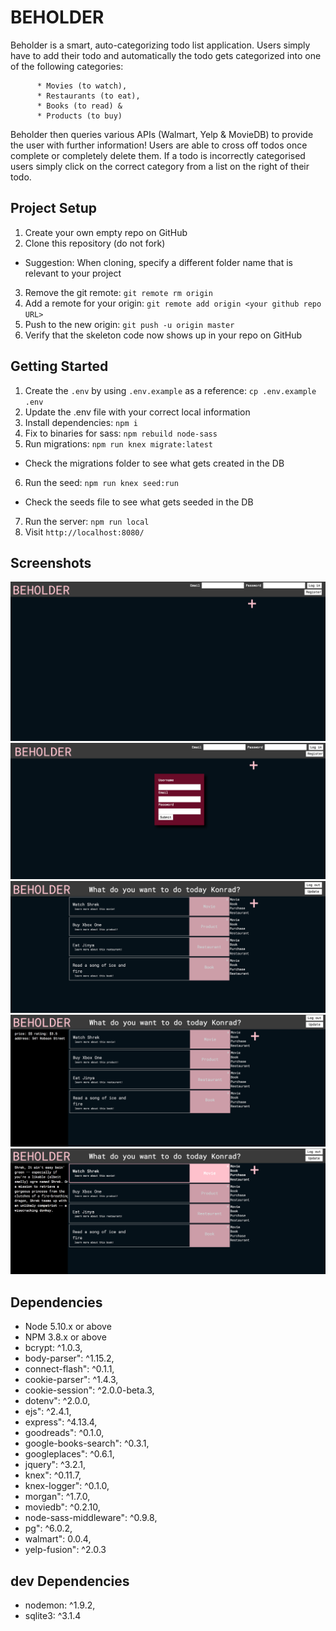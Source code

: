 # BEHOLDER

Beholder is a smart, auto-categorizing todo list application. Users simply have to add their todo and automatically the todo gets categorized into one of the following categories:

          * Movies (to watch), 
          * Restaurants (to eat), 
          * Books (to read) & 
          * Products (to buy) 
          
Beholder then queries various APIs (Walmart, Yelp & MovieDB) to provide the user with further information! Users are able to cross off todos once complete or completely delete them. If a todo is incorrectly categorised users simply click on the correct category from a list on the right of their todo.

## Project Setup

1. Create your own empty repo on GitHub
2. Clone this repository (do not fork)
  - Suggestion: When cloning, specify a different folder name that is relevant to your project
3. Remove the git remote: `git remote rm origin`
4. Add a remote for your origin: `git remote add origin <your github repo URL>`
5. Push to the new origin: `git push -u origin master`
6. Verify that the skeleton code now shows up in your repo on GitHub

## Getting Started

1. Create the `.env` by using `.env.example` as a reference: `cp .env.example .env`
2. Update the .env file with your correct local information
3. Install dependencies: `npm i`
4. Fix to binaries for sass: `npm rebuild node-sass`
5. Run migrations: `npm run knex migrate:latest`
  - Check the migrations folder to see what gets created in the DB
6. Run the seed: `npm run knex seed:run`
  - Check the seeds file to see what gets seeded in the DB
7. Run the server: `npm run local`
8. Visit `http://localhost:8080/`

## Screenshots

![Alt text](https://github.com/claytonsavage/Beholder/blob/master/Beholder%20Screenshots/index.png "Beholder Homepage")
![Alt text](https://github.com/claytonsavage/Beholder/blob/master/Beholder%20Screenshots/Register.png "Registration Page")
![Alt text](https://github.com/claytonsavage/Beholder/blob/master/Beholder%20Screenshots/Todolist.png "Todo List")
![Alt text](https://github.com/claytonsavage/Beholder/blob/master/Beholder%20Screenshots/API%20Restuarant.png "Yelp -Restuarant query")
![Alt text](https://github.com/claytonsavage/Beholder/blob/master/Beholder%20Screenshots/API%20Movie%20query.png "Movie API query")


## Dependencies

* Node 5.10.x or above
* NPM 3.8.x or above
* bcrypt: ^1.0.3,
* body-parser": ^1.15.2,
* connect-flash": ^0.1.1,
* cookie-parser": ^1.4.3,
* cookie-session": ^2.0.0-beta.3,
* dotenv": ^2.0.0,
* ejs": ^2.4.1,
* express": ^4.13.4,
* goodreads": ^0.1.0,
* google-books-search": ^0.3.1,
* googleplaces": ^0.6.1,
* jquery": ^3.2.1,
* knex": ^0.11.7,
* knex-logger": ^0.1.0,
* morgan": ^1.7.0,
* moviedb": ^0.2.10,
* node-sass-middleware": ^0.9.8,
* pg": ^6.0.2,
* walmart": 0.0.4,
* yelp-fusion": ^2.0.3

## dev Dependencies
    
* nodemon: ^1.9.2,
* sqlite3: ^3.1.4
